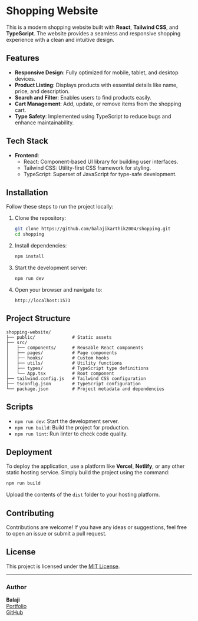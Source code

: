 # Shopping Website

This is a modern shopping website built with **React**, **Tailwind CSS**, and **TypeScript**. The website provides a seamless and responsive shopping experience with a clean and intuitive design.

## Features

- **Responsive Design**: Fully optimized for mobile, tablet, and desktop devices.
- **Product Listing**: Displays products with essential details like name, price, and description.
- **Search and Filter**: Enables users to find products easily.
- **Cart Management**: Add, update, or remove items from the shopping cart.
- **Type Safety**: Implemented using TypeScript to reduce bugs and enhance maintainability.

## Tech Stack

- **Frontend**:
  - React: Component-based UI library for building user interfaces.
  - Tailwind CSS: Utility-first CSS framework for styling.
  - TypeScript: Superset of JavaScript for type-safe development.

## Installation

Follow these steps to run the project locally:

1. Clone the repository:
   ```bash
   git clone https://github.com/balajikarthik2004/shopping.git
   cd shopping
   ```

2. Install dependencies:
   ```bash
   npm install
   ```

3. Start the development server:
   ```bash
   npm run dev
   ```

4. Open your browser and navigate to:
   ```
   http://localhost:1573
   ```

## Project Structure

```
shopping-website/
├── public/              # Static assets
├── src/
│   ├── components/      # Reusable React components
│   ├── pages/           # Page components
│   ├── hooks/           # Custom hooks
│   ├── utils/           # Utility functions
│   ├── types/           # TypeScript type definitions
│   └── App.tsx          # Root component
├── tailwind.config.js   # Tailwind CSS configuration
├── tsconfig.json        # TypeScript configuration
└── package.json         # Project metadata and dependencies
```

## Scripts

- `npm run dev`: Start the development server.
- `npm run build`: Build the project for production.
- `npm run lint`: Run linter to check code quality.

## Deployment

To deploy the application, use a platform like **Vercel**, **Netlify**, or any other static hosting service. Simply build the project using the command:

```bash
npm run build
```

Upload the contents of the `dist` folder to your hosting platform.

## Contributing

Contributions are welcome! If you have any ideas or suggestions, feel free to open an issue or submit a pull request.

## License

This project is licensed under the [MIT License](LICENSE).

---

### Author
**Balaji**  
[Portfolio](https://kbalaji-portfolio.netlify.app/)  
[GitHub](https://github.com/balajikarthik2004/)

